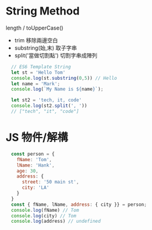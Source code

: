 # String Method
length / toUpperCase()
* trim 移除兩邊空白
* substring(始,末)  取子字串
* split('當做切割點')  切割字串成陣列
```js
  // ES6 Template String
  let st = 'Hello Tom'
  console.log(st.substring(0,5)) // Hello
  let name = 'Mark';
  console.log(`My Name is ${name}`);

  let st2 = 'tech, it, code'
  console.log(st2.split(', '))
  // ["tech", "it", "code"]
```

# JS 物件/解構
```js
  const person = {
    fName: 'Tom',
    lName: 'Hank',
    age: 30,
    address: {
      street: '50 main st',
      city: 'LA'
    }
  }
  const { fName, lName, address: { city }} = person;
  console.log(fName) // Tom
  console.log(city) // Tom
  console.log(address) // undefined
```